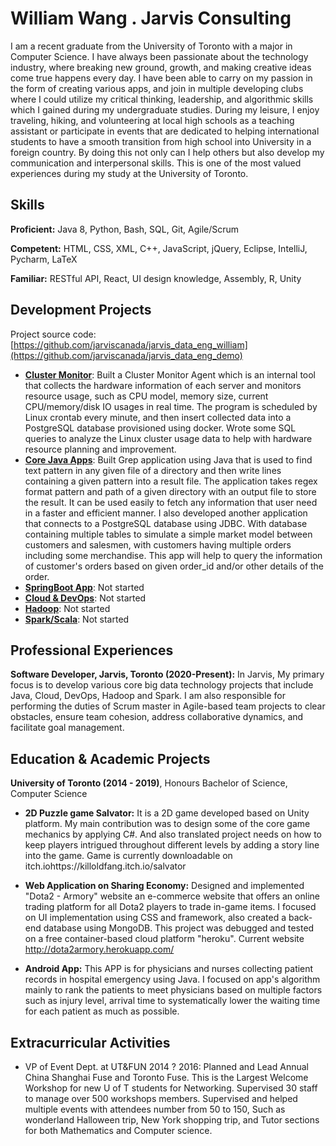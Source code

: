 # William Wang . Jarvis Consulting

I am a recent graduate from the University of Toronto with a major in Computer Science. I have always been passionate about the technology industry, where breaking new ground, growth, and making creative ideas come true happens every day. I have been able to carry on my passion in the form of creating various apps, and join in multiple developing clubs where I could utilize my critical thinking, leadership, and algorithmic skills which I gained during my undergraduate studies. During my leisure, I enjoy traveling, hiking, and volunteering at local high schools as a teaching assistant or participate in events that are dedicated to helping international students to have a smooth transition from high school into University in a foreign country. By doing this not only can I help others but also develop my communication and interpersonal skills. This is one of the most valued experiences during my study at the University of Toronto.

## Skills

**Proficient:** Java 8, Python, Bash, SQL, Git, Agile/Scrum

**Competent:** HTML, CSS, XML, C++, JavaScript, jQuery, Eclipse, IntelliJ, Pycharm, LaTeX

**Familiar:** RESTful API, React, UI design knowledge, Assembly, R, Unity

## Development Projects


Project source code: [https://github.com/jarviscanada/jarvis_data_eng_william](https://github.com/jarviscanada/jarvis_data_eng_demo)

- **[Cluster Monitor](./linux_sql)**: Built a Cluster Monitor Agent which is an internal tool that collects the hardware information of each server and monitors resource usage, such as CPU model, memory size, current CPU/memory/disk IO usages in real time. The program is scheduled by Linux crontab every minute, and then insert collected data into a PostgreSQL database provisioned using docker. Wrote some SQL queries to analyze the Linux cluster usage data to help with hardware resource planning and improvement.
- **[Core Java Apps](./core_java)**: Built Grep application using Java that is used to find text pattern in any given file of a directory and then write lines containing a given pattern into a result file. The application takes regex format pattern and path of a given directory with an output file to store the result. It can be used easily to fetch any information that user need in a faster and efficient manner. I also developed another application that connects to a PostgreSQL database using JDBC. With database containing multiple tables to simulate a simple market model between customers and salesmen, with customers having multiple orders including some merchandise. This app will help to query the information of customer's orders based on given order_id and/or other details of the order.
- **[SpringBoot App](./springboot)**: Not started
- **[Cloud & DevOps](./cloud_devops)**: Not started
- **[Hadoop](./hadoop)**: Not started
- **[Spark/Scala](./spark)**:  Not started

## Professional Experiences

**Software Developer,  Jarvis, Toronto (2020-Present):**  In Jarvis, My primary focus is to develop various core big data technology projects that include Java, Cloud, DevOps, Hadoop and Spark. I am also responsible for performing the duties of Scrum master in Agile-based team projects to clear obstacles, ensure team cohesion, address collaborative dynamics, and facilitate goal management.

## Education & Academic Projects

**University of Toronto (2014 - 2019)**, Honours Bachelor of Science, Computer Science

- **2D Puzzle game Salvator:** It is a 2D game developed based on Unity platform. My main contribution was to design some of the core game mechanics by applying C#. And also translated project needs on how to keep players intrigued throughout different levels by adding a story line into the game. Game is currently downloadable on  itch.iohttps://killoldfang.itch.io/salvator

- **Web Application on Sharing Economy:** Designed and implemented  "Dota2 - Armory" website an e-commerce website that offers an online trading platform for all Dota2 players to trade in-game items. I focused on UI implementation using CSS and framework, also created a back-end database using MongoDB. This project was debugged and tested on a free container-based cloud platform "heroku". Current website http://dota2armory.herokuapp.com/

- **Android App:** This APP is for physicians and nurses collecting patient records in hospital emergency using Java. I focused on app's algorithm mainly to rank the patients to meet physicians based on multiple factors such as injury level, arrival time to systematically lower the waiting time for each patient as much as possible. 

## Extracurricular Activities

- VP of Event Dept. at UT&FUN  2014 ? 2016: Planned and Lead Annual China Shanghai Fuse and Toronto Fuse. This is the Largest Welcome Workshop for new U of T students for Networking. Supervised 30 staff to manage over 500 workshops members. Supervised and helped multiple events with attendees number from 50 to 150, Such as wonderland Halloween trip, New York shopping trip, and Tutor sections for both Mathematics and Computer science.
